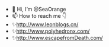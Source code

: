 - 👋 Hi, I’m @SeaOrange
- 📫 How to reach me 👇
- ✨http://www.leonblogs.cn/ 
- ✨http://www.polyhedronx.com/ 
- ✨http://www.escapefromDeath.com/

<!---
LeonCry/LeonCry is a ✨ special ✨ repository because its `README.md` (this file) appears on your GitHub profile.
You can click the Preview link to take a look at your changes.
--->

